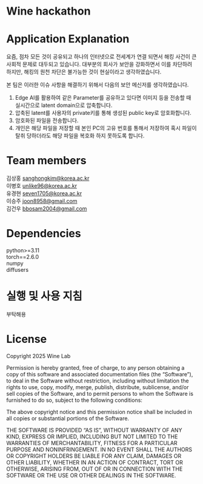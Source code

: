 # Wine hackathon

# Application Explanation
요즘, 점차 모든 것이 공유되고 하나의 인터넷으로 전세계가 연결 되면서 해킹 사건이 큰 사회적 문제로 대두되고 있습니다. 대부분의 회사가 보안을 강화하면서 이를 차단하려 하지만, 해킹의 원천 차단은 불가능한 것이 현실이라고 생각하였습니다.

본 팀은 이러한 이슈 사항을 해결하기 위해서 다음의 보안 메신저를 생각하였습니다.
1. Edge AI를 활용하여 같은 Parameter를 공유하고 있다면 이미지 등을 전송할 때 실시간으로 latent domain으로 압축합니다.
2. 압축된 latent를 사용자의 private키를 통해 생성된 public key로 암호화합니다.
3. 암호화된 파일을 전송합니다.
4. 개인은 해당 파일을 저장할 때 본인 PC의 고유 번호를 통해서 저장하여 혹시 파일이 탈취 당하더라도 해당 파일을 복호화 하지 못하도록 합니다.

# Team members
김상홍 sanghongkim@korea.ac.kr  
이병호 unlike96@korea.ac.kr  
유경현 seven1705@korea.ac.kr  
이승주 joon8958@gmail.com  
김건우 bbosam2004@gmail.com  

# Dependencies
python>=3.11  
torch==2.6.0  
numpy  
diffusers  

# 실행 및 사용 지침
부탁해용

# License
Copyright 2025 Wine Lab

Permission is hereby granted, free of charge, to any person obtaining a copy of this software and associated documentation files (the “Software”), to deal in the Software without restriction, including without limitation the rights to use, copy, modify, merge, publish, distribute, sublicense, and/or sell copies of the Software, and to permit persons to whom the Software is furnished to do so, subject to the following conditions:

The above copyright notice and this permission notice shall be included in all copies or substantial portions of the Software.

THE SOFTWARE IS PROVIDED “AS IS”, WITHOUT WARRANTY OF ANY KIND, EXPRESS OR IMPLIED, INCLUDING BUT NOT LIMITED TO THE WARRANTIES OF MERCHANTABILITY, FITNESS FOR A PARTICULAR PURPOSE AND NONINFRINGEMENT. IN NO EVENT SHALL THE AUTHORS OR COPYRIGHT HOLDERS BE LIABLE FOR ANY CLAIM, DAMAGES OR OTHER LIABILITY, WHETHER IN AN ACTION OF CONTRACT, TORT OR OTHERWISE, ARISING FROM, OUT OF OR IN CONNECTION WITH THE SOFTWARE OR THE USE OR OTHER DEALINGS IN THE SOFTWARE.
